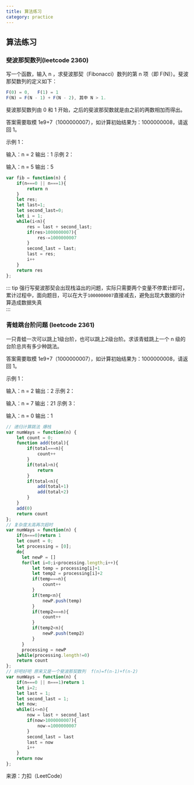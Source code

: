 ```yaml
---
title: 算法练习  
category: practice  
---  
```


## 算法练习  

### 斐波那契数列(leetcode 2360)  

写一个函数，输入 n ，求斐波那契（Fibonacci）数列的第 n 项（即 F(N)）。斐波那契数列的定义如下：

```javascript
F(0) = 0,   F(1) = 1
F(N) = F(N - 1) + F(N - 2), 其中 N > 1.

```

斐波那契数列由 0 和 1 开始，之后的斐波那契数就是由之前的两数相加而得出。

答案需要取模 1e9+7（1000000007），如计算初始结果为：1000000008，请返回 1。

示例 1：

输入：n = 2
输出：1
示例 2：

输入：n = 5
输出：5

```javascript
var fib = function(n) {
    if(n===0 || n===1){
        return n
    }
    let res;
    let last=1;
    let second_last=0;
    let i = 1;
    while(i<n){
        res = last + second_last;
        if(res>1000000007){
            res-=1000000007
        }
        second_last = last;
        last = res;
        i++
    }
    return res
};
```

::: tip
强行写斐波那契会出现栈溢出的问题，实际只需要两个变量不停累计即可，累计过程中，面向题目，可以在大于`1000000007`直接减去，避免出现大数据的计算造成数据失真  
:::

### 青蛙跳台阶问题  (leetcode 2361)  

一只青蛙一次可以跳上1级台阶，也可以跳上2级台阶。求该青蛙跳上一个 n 级的台阶总共有多少种跳法。

答案需要取模 1e9+7（1000000007），如计算初始结果为：1000000008，请返回 1。

示例 1：

输入：n = 2
输出：2
示例 2：

输入：n = 7
输出：21
示例 3：

输入：n = 0
输出：1

```javascript
// 递归计算跳法 爆栈  
var numWays = function(n) {
    let count = 0;
    function add(total){
        if(total===n){
            count++
        }
        if(total>n){
            return
        }
        if(total<n){
            add(total+1)
            add(total+2)
        }
    }
    add(0)
    return count
};
// 复杂度太高再次超时  
var numWays = function(n) {
    if(n===0)return 1
    let count = 0;
    let processing = [0];
    do{
      let newP = []
      for(let i=0;i<processing.length;i++){
          let temp = processing[i]+1
          let temp2 = processing[i]+2
          if(temp===n){
              count++
          }
          if(temp<n){
              newP.push(temp)
          }
          if(temp2===n){
              count++
          }
          if(temp2<n){
              newP.push(temp2)
          }
      }
      processing = newP
    }while(processing.length!=0)
    return count
};
// 好吧好吧 原来又是一个斐波那契数列  f(n)=f(n-1)+f(n-2)
var numWays = function(n) {
    if(n===0 || n===1)return 1
    let i=2;
    let last = 1;
    let second_last = 1;
    let now;
    while(i<=n){
        now = last + second_last
        if(now>1000000007){
            now-=1000000007
        }
        second_last = last
        last = now
        i++
    }
    return now
};
```


来源：力扣（LeetCode）  